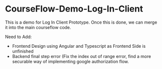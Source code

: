 # CourseFlow-Demo-Log-In-Client
This is a demo for Log In Client Prototype.
Once this is done, we can merge it into the main courseflow code.

Need to Add:
- Frontend Design using Angular and Typescript as Frontend Side is unfinished 
- Backend final step error (Fix the index out of range error, find a more securable way of implementing google authorization flow.
